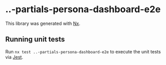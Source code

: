 # ..-partials-persona-dashboard-e2e

This library was generated with [Nx](https://nx.dev).

## Running unit tests

Run `nx test ..-partials-persona-dashboard-e2e` to execute the unit tests via [Jest](https://jestjs.io).

